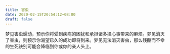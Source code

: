 ```yaml
---
title: 害虫
date: 2020-02-15T20:54:12+08:00
draft: false
---
```


梦见害虫蠕动，预示你将受到疾病的困扰和承担诸多操心事带来的麻烦。梦见消灭了害虫，则预示你渴望已久的成功即将到来。梦见无法消灭害虫，那么残酷而不幸的生死诀别可能会降临到你或你的亲人头上。